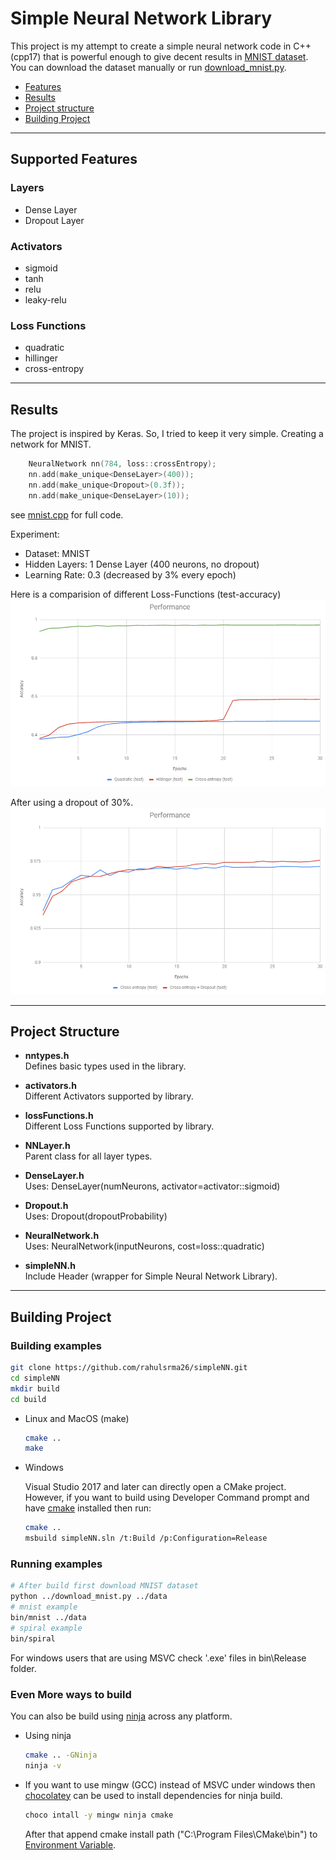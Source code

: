 Simple Neural Network Library
=============================

This project is my attempt to create a simple neural network
code in C++ (cpp17) that is powerful enough to give decent
results in [MNIST dataset](http://yann.lecun.com/exdb/mnist/).
You can download the dataset manually or run [download_mnist.py](download_mnist.py).

*	[Features](#features)
*	[Results](#results)
*	[Project structure](#project-structure)
*   [Building Project](#building-project)

---

[](#features)
## Supported Features

### Layers
*	Dense Layer
*	Dropout Layer

### Activators
*	sigmoid
*	tanh
*	relu
*	leaky-relu

### Loss Functions
*	quadratic
*	hillinger
*	cross-entropy

---

[](#results)
## Results

The project is inspired by Keras. So, I tried to keep it very simple. Creating a network for MNIST.
```cpp
    NeuralNetwork nn(784, loss::crossEntropy);
    nn.add(make_unique<DenseLayer>(400));
    nn.add(make_unique<Dropout>(0.3f));
    nn.add(make_unique<DenseLayer>(10));
```
see [mnist.cpp](examples/mnist.cpp) for full code.

Experiment:
* Dataset: MNIST
* Hidden Layers: 1 Dense Layer (400 neurons, no dropout)
* Learning Rate: 0.3 (decreased by 3% every epoch)

Here is a comparision of different Loss-Functions (test-accuracy)
![alt text](docs/plots/accuracy_plot_1b.png)

After using a dropout of 30%.
![alt text](docs/plots/accuracy_plot_2b.png)

---

[](#project-structure)
## Project Structure
*	__nntypes.h__  
	Defines basic types used in the library.

*	__activators.h__  
    Different Activators supported by library.

*	__lossFunctions.h__  
    Different Loss Functions supported by library.

*	__NNLayer.h__  
    Parent class for all layer types.

*	__DenseLayer.h__  
    Uses: DenseLayer(numNeurons, activator=activator::sigmoid)

*	__Dropout.h__  
    Uses: Dropout(dropoutProbability)

*	__NeuralNetwork.h__  
    Uses: NeuralNetwork(inputNeurons, cost=loss::quadratic)

*	__simpleNN.h__  
    Include Header (wrapper for Simple Neural Network Library).

---

[](#building-project)
## Building Project

### Building examples

```sh
git clone https://github.com/rahulsrma26/simpleNN.git
cd simpleNN
mkdir build
cd build
```

* Linux and MacOS (make)
    ```sh
    cmake ..
    make
    ```

* Windows

    Visual Studio 2017 and later can directly open a CMake project. However, if you want to build using Developer Command prompt and have [cmake](https://cmake.org/) installed then run:
    ```sh
    cmake ..
    msbuild simpleNN.sln /t:Build /p:Configuration=Release
    ```

### Running examples

```sh
# After build first download MNIST dataset
python ../download_mnist.py ../data
# mnist example
bin/mnist ../data
# spiral example
bin/spiral
```
For windows users that are using MSVC check '.exe' files in bin\Release folder.

### Even More ways to build

You can also be build using [ninja](https://ninja-build.org/) across any platform.

* Using ninja
    ```sh
    cmake .. -GNinja
    ninja -v
    ```

* If you want to use mingw (GCC) instead of MSVC under windows then [chocolatey](https://chocolatey.org/) can be used to install dependencies for ninja build.

    ```sh
    choco intall -y mingw ninja cmake
    ```
    After that append cmake install path ("C:\Program Files\CMake\bin") to [Environment Variable](https://helpdeskgeek.com/windows-10/add-windows-path-environment-variable/).

